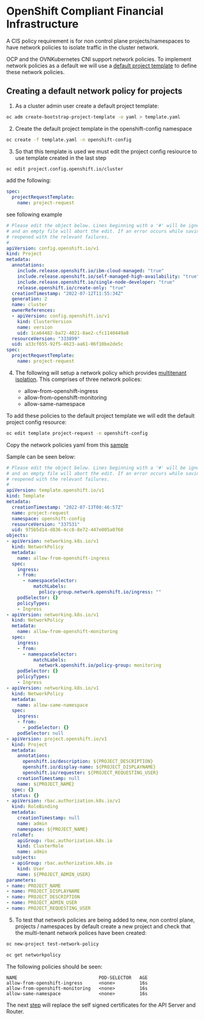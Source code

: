 # OpenShift Compliant Financial Infrastructure

A CIS policy requirement is for non control plane projects/namespaces to have network policies to isolate traffic in the cluster network.

OCP and the OVNKubernetes CNI support network policies. To implement network policies as a default we will use a [default project template](https://docs.openshift.com/container-platform/4.11/networking/network_policy/default-network-policy.html) to define these network policies.


## Creating a default network policy for projects


1. As a cluster admin user create a default project template:

```bash
oc adm create-bootstrap-project-template -o yaml > template.yaml
```

2. Create the default project template in the openshift-config namespace

```bash
oc create -f template.yaml -n openshift-config
```

3. So that this template is used we must edit the project config resiource to use template created in the last step

```bash
oc edit project.config.openshift.io/cluster
```
add the following:

```yaml
spec:
  projectRequestTemplate:
    name: project-request
```
see following example

```yaml
# Please edit the object below. Lines beginning with a '#' will be ignored,
# and an empty file will abort the edit. If an error occurs while saving this file will be
# reopened with the relevant failures.
#
apiVersion: config.openshift.io/v1
kind: Project
metadata:
  annotations:
    include.release.openshift.io/ibm-cloud-managed: "true"
    include.release.openshift.io/self-managed-high-availability: "true"
    include.release.openshift.io/single-node-developer: "true"
    release.openshift.io/create-only: "true"
  creationTimestamp: "2022-07-12T11:55:34Z"
  generation: 2
  name: cluster
  ownerReferences:
  - apiVersion: config.openshift.io/v1
    kind: ClusterVersion
    name: version
    uid: 1ca64482-ba72-4021-8ae2-cfc1140449a8
  resourceVersion: "333899"
  uid: a33cf655-92f5-4623-aa61-06f10be2de5c
spec:
  projectRequestTemplate:
    name: project-request
```


4. The following will setup a network policy which provides [multitenant isolation](https://docs.openshift.com/container-platform/4.11/networking/network_policy/multitenant-network-policy.html). This comprises of three network polices:

    - allow-from-openshift-ingress
    - allow-from-openshift-monitoring
    - allow-same-namespace

To add these policies to the default project template we will edit the default project config resource:

```bash
oc edit template project-request -n openshift-config
```

Copy the network policies yaml from this [sample](/accelerators/kubernetes/ocp/gcp/03_default_network_policy/multi_tenant_isolation_netpol.yaml) 

Sample can be seen below:

```yaml
# Please edit the object below. Lines beginning with a '#' will be ignored,
# and an empty file will abort the edit. If an error occurs while saving this file will be
# reopened with the relevant failures.
#
apiVersion: template.openshift.io/v1
kind: Template
metadata:
  creationTimestamp: "2022-07-13T08:46:57Z"
  name: project-request
  namespace: openshift-config
  resourceVersion: "337531"
  uid: 975b5d14-d836-4cc8-8e72-447e005a0760
objects:
- apiVersion: networking.k8s.io/v1
  kind: NetworkPolicy
  metadata:
    name: allow-from-openshift-ingress
  spec:
    ingress:
    - from:
      - namespaceSelector:
          matchLabels:
            policy-group.network.openshift.io/ingress: ""
    podSelector: {}
    policyTypes:
    - Ingress
- apiVersion: networking.k8s.io/v1
  kind: NetworkPolicy
  metadata:
    name: allow-from-openshift-monitoring
  spec:
    ingress:
    - from:
      - namespaceSelector:
          matchLabels:
            network.openshift.io/policy-group: monitoring
    podSelector: {}
    policyTypes:
    - Ingress
- apiVersion: networking.k8s.io/v1
  kind: NetworkPolicy
  metadata:
    name: allow-same-namespace
  spec:
    ingress:
    - from:
      - podSelector: {}
    podSelector: null
- apiVersion: project.openshift.io/v1
  kind: Project
  metadata:
    annotations:
      openshift.io/description: ${PROJECT_DESCRIPTION}
      openshift.io/display-name: ${PROJECT_DISPLAYNAME}
      openshift.io/requester: ${PROJECT_REQUESTING_USER}
    creationTimestamp: null
    name: ${PROJECT_NAME}
  spec: {}
  status: {}
- apiVersion: rbac.authorization.k8s.io/v1
  kind: RoleBinding
  metadata:
    creationTimestamp: null
    name: admin
    namespace: ${PROJECT_NAME}
  roleRef:
    apiGroup: rbac.authorization.k8s.io
    kind: ClusterRole
    name: admin
  subjects:
  - apiGroup: rbac.authorization.k8s.io
    kind: User
    name: ${PROJECT_ADMIN_USER}
parameters:
- name: PROJECT_NAME
- name: PROJECT_DISPLAYNAME
- name: PROJECT_DESCRIPTION
- name: PROJECT_ADMIN_USER
- name: PROJECT_REQUESTING_USER
```

5. To test that network policies are being added to new, non control plane, projects / namespaces by default create a new project and check that the multi-tenant network polices have been created: 

```bash
oc new-project test-network-policy
```

```bash
oc get networkpolicy
```

The following policies should be seen:

```console
NAME                              POD-SELECTOR   AGE
allow-from-openshift-ingress      <none>         16s
allow-from-openshift-monitoring   <none>         16s
allow-same-namespace              <none>         16s
```

The next [step](/accelerators/kubernetes/ocp/gcp/04_replace_api_router_certs/replace_api_router_certs.md) will replace the self signed certificates for the API Server and Router. 
